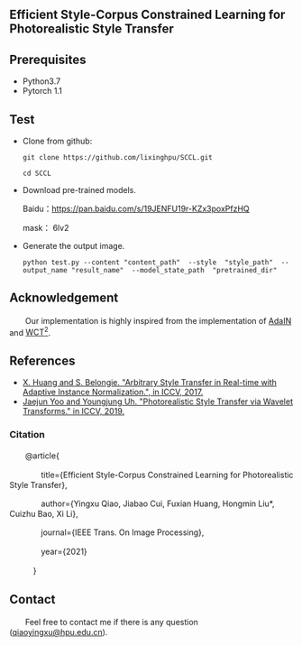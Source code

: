 ## Efficient Style-Corpus Constrained Learning for Photorealistic Style Transfer

## Prerequisites
- Python3.7
- Pytorch 1.1


## Test
- Clone from github: 

    `git clone https://github.com/lixinghpu/SCCL.git`

    `cd SCCL`

- Download pre-trained models.

    Baidu：https://pan.baidu.com/s/19JENFU19r-KZx3poxPfzHQ

    mask： 6lv2



- Generate the output image.

    
    ```
    python test.py --content "content_path"  --style  "style_path"  --output_name "result_name"  --model_state_path  "pretrained_dir"
    ```

## Acknowledgement

　　Our implementation is highly inspired from the implementation of [AdaIN](https://github.com/irasin/Pytorch_AdaIN) and [WCT<sup>2</sup>](https://github.com/clovaai/WCT2).

## References

- [X. Huang and S. Belongie. "Arbitrary Style Transfer in Real-time with Adaptive Instance Normalization.", in ICCV, 2017.](http://openaccess.thecvf.com/content_ICCV_2017/papers/Huang_Arbitrary_Style_Transfer_ICCV_2017_paper.pdf)
- [Jaejun Yoo and Youngjung Uh. "Photorealistic Style Transfer via Wavelet Transforms." in ICCV, 2019.](https://arxiv.org/pdf/1903.09760.pdf)


### Citation
  
　　@article{

　　　　title={Efficient Style-Corpus Constrained Learning for Photorealistic Style Transfer},

　　　　author={Yingxu Qiao, Jiabao Cui, Fuxian Huang, Hongmin Liu*, Cuizhu Bao, Xi Li},

　　　　journal={IEEE Trans. On Image Processing},

　　　　year={2021}

　　　}
    

## Contact

　　Feel free to contact me if there is any question (qiaoyingxu@hpu.edu.cn).
